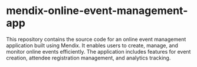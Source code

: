 # mendix-online-event-management-app
This repository contains the source code for an online event management application built using Mendix. It enables users to create, manage, and monitor online events efficiently. The application includes features for event creation, attendee registration management, and analytics tracking.
